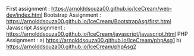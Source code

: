 First assignment : https://arnolddsouza00.github.io/IceCream/web-dev/index.html
Bootstrap Assignment : https://arnolddsouza00.github.io/IceCream/BootstrapAsg/first.html
Javascript Assignment : https://arnolddsouza00.github.io/IceCream/javascript/javascript.html
PHP Assignment : a) https://arnolddsouza00.github.io/IceCream/phpAsg1
                 b) https://arnolddsouza00.github.io/IceCream/phpAsg2
